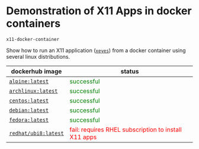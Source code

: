 # Demonstration of X11 Apps in docker containers

`x11-docker-container`

Show how to run an X11 application ([`xeyes`](https://www.commandlinux.com/man-page/man1/xeyes.1.html)) from a docker container using
several linux distributions.

dockerhub image | status
--- | ---
[`alpine:latest`](https://hub.docker.com/_/alpine) | <font color="green">successful</font>
[`archlinux:latest`](https://hub.docker.com/_/archlinux) | <font color="green">successful</font>
[`centos:latest`](https://hub.docker.com/_/centos) | <font color="green">successful</font>
[`debian:latest`](https://hub.docker.com/_/debian) | <font color="green">successful</font>
[`fedora:latest`](https://hub.docker.com/_/fedora) | <font color="green">successful</font>
[`redhat/ubi8:latest`](https://hub.docker.com/r/redhat/ubi8) | <font color="red">fail: requires RHEL subscription to install X11 apps</font>
